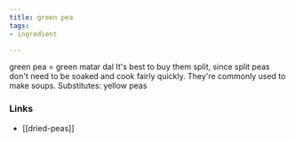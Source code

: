 ```yaml
---
title: green pea
tags:
- ingredient

---
```

green pea = green matar dal It's best to buy them split, since split peas don't need to be soaked and cook fairly quickly. They're commonly used to make soups. Substitutes: yellow peas

### Links

* [[dried-peas]]
